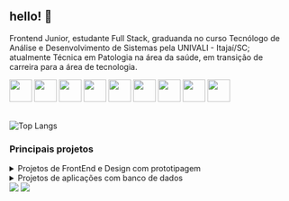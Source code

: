 ## hello! 💙

<section>
<p>
Frontend Junior, estudante Full Stack, graduanda no curso Tecnólogo de Análise e Desenvolvimento de Sistemas pela UNIVALI - Itajaí/SC; <br> atualmente Técnica em Patologia na área da saúde, em transição de carreira para a área de tecnologia.
</p>
<div>
  <img height="40" width="40" src="https://cdn.jsdelivr.net/gh/devicons/devicon/icons/html5/html5-plain.svg" />
  <img height="40" width="40" src="https://cdn.jsdelivr.net/gh/devicons/devicon/icons/css3/css3-plain.svg" />
  <img height="40" width="40" src="https://cdn.jsdelivr.net/gh/devicons/devicon/icons/javascript/javascript-plain.svg" />
  <img height="40" width="40" src="https://cdn.jsdelivr.net/gh/devicons/devicon/icons/nodejs/nodejs-original.svg" />
  <img height="40" width="40" src="https://cdn.jsdelivr.net/gh/devicons/devicon/icons/php/php-plain.svg" />
  <img height="40" width="40" src="https://cdn.jsdelivr.net/gh/devicons/devicon/icons/mysql/mysql-original.svg" />
  <img height="40" width="40" src="https://cdn.jsdelivr.net/gh/devicons/devicon/icons/figma/figma-original.svg" />
  <img height="40" width="40" src="https://cdn.jsdelivr.net/gh/devicons/devicon/icons/illustrator/illustrator-plain.svg" />
  <img height="40" width="40" src="https://cdn.jsdelivr.net/gh/devicons/devicon/icons/photoshop/photoshop-plain.svg" />
</div>
<br>

![Top Langs](https://github-readme-stats.vercel.app/api/top-langs/?username=anacrispee&layout=compact&theme=tokyonight)
</section>

### Principais projetos
<section>
    <details>
    <summary>Projetos de FrontEnd e Design com prototipagem</summary>
    <p>
      <ul>
        <li>
          
[Dinha Viagens](https://github.com/anacrispee/dinha-viagens-landing-page) </li>
<li>

[Inside Muay Thai](https://github.com/anacrispee/site-inside-muay-thai) </li>
<li>

[K&F Landing Page](https://github.com/anacrispee/kefLandingPage)
</li>
      </ul>
    </p>
  </details>

  <details>
    <summary>Projetos de aplicações com banco de dados</summary>
    <p>
      <ul>
        <li>

[Biblioteca de livros em PHP](https://github.com/anacrispee/biblioteca-php)
        </li>
        <li>

[Biblioteca de livros em Node.js](https://github.com/anacrispee/bibliotecaJs)
        </li>
      </ul>
    </p>
  </details>
</section>

<footer>
  <a href="https://www.linkedin.com/in/anacrispee" target="_blank"><img src="https://img.shields.io/badge/-LinkedIn-%230077B5?style=for-the-badge&logo=linkedin&logoColor=white" target="_blank"></a>
  <a href = "mailto:anacrispee@gmail.com"><img src="https://img.shields.io/badge/-Gmail-%23333?style=for-the-badge&logo=gmail&logoColor=white" target="_blank"></a>
</footer>
